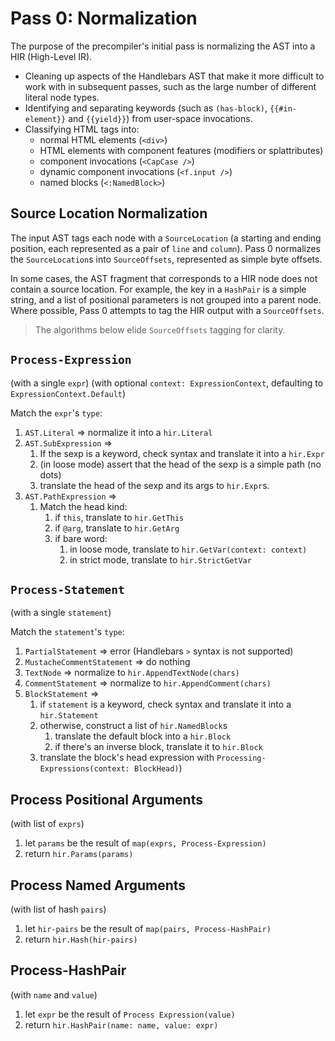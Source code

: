 # Pass 0: Normalization

The purpose of the precompiler's initial pass is normalizing the AST into a HIR (High-Level IR).

- Cleaning up aspects of the Handlebars AST that make it more difficult to work with in subsequent passes, such as the large number of different literal node types.
- Identifying and separating keywords (such as `(has-block)`, `{{#in-element}}` and `{{yield}}`) from user-space invocations.
- Classifying HTML tags into:
  - normal HTML elements (`<div>`)
  - HTML elements with component features (modifiers or splattributes)
  - component invocations (`<CapCase />`)
  - dynamic component invocations (`<f.input />`)
  - named blocks (`<:NamedBlock>`)

## Source Location Normalization

The input AST tags each node with a `SourceLocation` (a starting and ending position, each represented as a pair of `line` and `column`). Pass 0 normalizes the `SourceLocation`s into `SourceOffsets`, represented as simple byte offsets.

In some cases, the AST fragment that corresponds to a HIR node does not contain a source location. For example, the key in a `HashPair` is a simple string, and a list of positional parameters is not grouped into a parent node. Where possible, Pass 0 attempts to tag the HIR output with a `SourceOffsets`.

> The algorithms below elide `SourceOffsets` tagging for clarity.

## `Process-Expression`

(with a single `expr`)
(with optional `context: ExpressionContext`, defaulting to `ExpressionContext.Default`)

Match the `expr`'s `type`:

1. `AST.Literal` => normalize it into a `hir.Literal`
2. `AST.SubExpression` =>
   1. If the sexp is a keyword, check syntax and translate it into a `hir.Expr`
   2. (in loose mode) assert that the head of the sexp is a simple path (no dots)
   3. translate the head of the sexp and its args to `hir.Expr`s.
3. `AST.PathExpression` =>
   1. Match the head kind:
      1. if `this`, translate to `hir.GetThis`
      2. if `@arg`, translate to `hir.GetArg`
      3. if bare word:
         1. in loose mode, translate to `hir.GetVar(context: context)`
         2. in strict mode, translate to `hir.StrictGetVar`

## `Process-Statement`

(with a single `statement`)

Match the `statement`'s `type`:

1. `PartialStatement` => error (Handlebars `>` syntax is not supported)
2. `MustacheCommentStatement` => do nothing
3. `TextNode` => normalize to `hir.AppendTextNode(chars)`
4. `CommentStatement` => normalize to `hir.AppendComment(chars)`
5. `BlockStatement` =>
   1. if `statement` is a keyword, check syntax and translate it into a `hir.Statement`
   2. otherwise, construct a list of `hir.NamedBlock`s
      1. translate the default block into a `hir.Block`
      2. if there's an inverse block, translate it to `hir.Block`
   3. translate the block's head expression with `Processing-Expressions(context: BlockHead)`)

## Process Positional Arguments

(with list of `exprs`)

1. let `params` be the result of `map(exprs, Process-Expression)`
2. return `hir.Params(params)`

## Process Named Arguments

(with list of hash `pairs`)

1. let `hir-pairs` be the result of `map(pairs, Process-HashPair)`
2. return `hir.Hash(hir-pairs)`

## Process-HashPair

(with `name` and `value`)

1. let `expr` be the result of `Process Expression(value)`
2. return `hir.HashPair(name: name, value: expr)`
